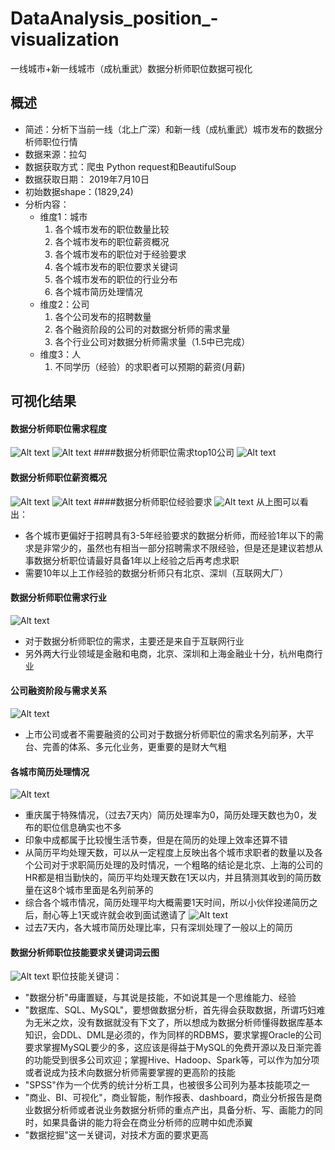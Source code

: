 # DataAnalysis_position_-visualization
一线城市+新一线城市（成杭重武）数据分析师职位数据可视化

## 概述
* 简述：分析下当前一线（北上广深）和新一线（成杭重武）城市发布的数据分析师职位行情
* 数据来源：拉勾
* 数据获取方式：爬虫 Python request和BeautifulSoup
* 数据获取日期： 2019年7月10日
* 初始数据shape：(1829,24)
* 分析内容：
    - 维度1：城市
        1. 各个城市发布的职位数量比较
        2. 各个城市发布的职位薪资概况
        3. 各个城市发布的职位对于经验要求
        4. 各个城市发布的职位要求关键词
        5. 各个城市发布的职位的行业分布
        6. 各个城市简历处理情况
    - 维度2：公司
        1. 各个公司发布的招聘数量
        2. 各个融资阶段的公司的对数据分析师的需求量
        3. 各个行业公司对数据分析师需求量（1.5中已完成）
    - 维度3：人
        1. 不同学历（经验）的求职者可以预期的薪资(月薪)
## 可视化结果

#### 数据分析师职位需求程度
![Alt text](./一线城市数据分析师职位数量.png)
![Alt text](./一线城市数据分析师职位占比情况.png)
####数据分析师职位需求top10公司
![Alt text](./数据分析师招聘需求top10公司.png)
#### 数据分析师职位薪资概况
![Alt text](./一线城市数据分析职位薪资概况.png)
![Alt text](./学历经验与可预期薪资.png)
####数据分析师职位经验要求
![Alt text](./数据分析师职位分布图.png)
从上图可以看出：
- 各个城市更偏好于招聘具有3-5年经验要求的数据分析师，而经验1年以下的需求是非常少的，虽然也有相当一部分招聘需求不限经验，但是还是建议若想从事数据分析职位请最好具备1年以上经验之后再考虑求职
- 需要10年以上工作经验的数据分析师只有北京、深圳（互联网大厂）
#### 数据分析师职位需求行业
![Alt text](./一线城市数据分析师需求分布.png)
* 对于数据分析师职位的需求，主要还是来自于互联网行业
* 另外两大行业领域是金融和电商，北京、深圳和上海金融业十分，杭州电商行业
#### 公司融资阶段与需求关系
![Alt text](./公司融资状态与职位需求图.png)
* 上市公司或者不需要融资的公司对于数据分析师职位的需求名列前茅，大平台、完善的体系、多元化业务，更重要的是财大气粗
#### 各城市简历处理情况
![Alt text](./一线城市数据分析师职位简历处理平均天数.png)
* 重庆属于特殊情况，（过去7天内）简历处理率为0，简历处理天数也为0，发布的职位信息确实也不多
* 印象中成都属于比较慢生活节奏，但是在简历的处理上效率还算不错
* 从简历平均处理天数，可以从一定程度上反映出各个城市求职者的数量以及各个公司对于求职简历处理的及时情况，一个粗略的结论是北京、上海的公司的HR都是相当勤快的，简历平均处理天数在1天以内，并且猜测其收到的简历数量在这8个城市里面是名列前茅的
* 综合各个城市情况，简历处理平均大概需要1天时间，所以小伙伴投递简历之后，耐心等上1天或许就会收到面试邀请了
![Alt text](./简历处理比率.png)
* 过去7天内，各大城市简历处理比率，只有深圳处理了一般以上的简历
#### 数据分析师职位技能要求关键词词云图
![Alt text](./一线城市数据分析师技能要求关键词词云图.png)
职位技能关键词：
- "数据分析"毋庸置疑，与其说是技能，不如说其是一个思维能力、经验
- "数据库、SQL、MySQL"，要想做数据分析，首先得会获取数据，所谓巧妇难为无米之炊，没有数据就没有下文了，所以想成为数据分析师懂得数据库基本知识，会DDL、DML是必须的，作为同样的RDBMS，要求掌握Oracle的公司要求掌握MySQL要少的多，这应该是得益于MySQL的免费开源以及日渐完善的功能受到很多公司欢迎；掌握Hive、Hadoop、Spark等，可以作为加分项或者说成为技术向数据分析师需要掌握的更高阶的技能
- "SPSS"作为一个优秀的统计分析工具，也被很多公司列为基本技能项之一
- "商业、BI、可视化"，商业智能，制作报表、dashboard，商业分析报告是商业数据分析师或者说业务数据分析师的重点产出，具备分析、写、画能力的同时，如果具备讲的能力将会在商业分析师的应聘中如虎添翼
- "数据挖掘"这一关键词，对技术方面的要求更高

